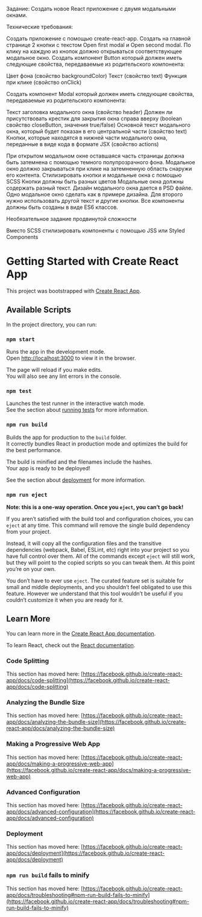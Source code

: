 Задание:
Создать новое React приложение с двумя модальными окнами.

Технические требования:

Создать приложение с помощью create-react-app.
Создать на главной странице 2 кнопки с текстом Open first modal и Open second modal.
По клику на каждую из кнопок должно открываться соответствующее модальное окно.
Создать компонент Button который должен иметь следующие свойства, передаваемые из родительского компонента:

Цвет фона (свойство backgroundColor)
Текст (свойство text)
Функция при клике (свойство onClick)


Создать компонент Modal который должен иметь следующие свойства, передаваемые из родительского компонента:

Текст заголовка модального окна (свойство header)
Должен ли присутствовать крестик для закрытия окна справа вверху (boolean свойство closeButton, значения true/false)
Основной текст модального окна, который будет показан в его центральной части (свойство text)
Кнопки, которые находятся в нижней части модального окна, переданные в виде кода в формате JSX (свойство actions)


При открытом модальном окне оставшаяся часть страницы должна быть затемнена с помощью темного полупрозрачного фона.
Модальное окно должно закрываться при клике на затемненную область снаружи его контента.
Стилизировать кнопки и модальные окна с помощью SCSS
Кнопки должны быть разных цветов
Модальные окна должны содержать разный текст.
Дизайн модального окна дается в PSD файле.
Одно модальное окно сделать как в примере дизайна. Для второго нужно использовать другой текст и другие кнопки.
Все компоненты должны быть созданы в виде ES6 классов.


Необязательное задание продвинутой сложности

Вместо SCSS стилизировать компоненты с помощью JSS или Styled Components





# Getting Started with Create React App

This project was bootstrapped with [Create React App](https://github.com/facebook/create-react-app).

## Available Scripts

In the project directory, you can run:

### `npm start`

Runs the app in the development mode.\
Open [http://localhost:3000](http://localhost:3000) to view it in the browser.

The page will reload if you make edits.\
You will also see any lint errors in the console.

### `npm test`

Launches the test runner in the interactive watch mode.\
See the section about [running tests](https://facebook.github.io/create-react-app/docs/running-tests) for more information.

### `npm run build`

Builds the app for production to the `build` folder.\
It correctly bundles React in production mode and optimizes the build for the best performance.

The build is minified and the filenames include the hashes.\
Your app is ready to be deployed!

See the section about [deployment](https://facebook.github.io/create-react-app/docs/deployment) for more information.

### `npm run eject`

**Note: this is a one-way operation. Once you `eject`, you can’t go back!**

If you aren’t satisfied with the build tool and configuration choices, you can `eject` at any time. This command will remove the single build dependency from your project.

Instead, it will copy all the configuration files and the transitive dependencies (webpack, Babel, ESLint, etc) right into your project so you have full control over them. All of the commands except `eject` will still work, but they will point to the copied scripts so you can tweak them. At this point you’re on your own.

You don’t have to ever use `eject`. The curated feature set is suitable for small and middle deployments, and you shouldn’t feel obligated to use this feature. However we understand that this tool wouldn’t be useful if you couldn’t customize it when you are ready for it.

## Learn More

You can learn more in the [Create React App documentation](https://facebook.github.io/create-react-app/docs/getting-started).

To learn React, check out the [React documentation](https://reactjs.org/).

### Code Splitting

This section has moved here: [https://facebook.github.io/create-react-app/docs/code-splitting](https://facebook.github.io/create-react-app/docs/code-splitting)

### Analyzing the Bundle Size

This section has moved here: [https://facebook.github.io/create-react-app/docs/analyzing-the-bundle-size](https://facebook.github.io/create-react-app/docs/analyzing-the-bundle-size)

### Making a Progressive Web App

This section has moved here: [https://facebook.github.io/create-react-app/docs/making-a-progressive-web-app](https://facebook.github.io/create-react-app/docs/making-a-progressive-web-app)

### Advanced Configuration

This section has moved here: [https://facebook.github.io/create-react-app/docs/advanced-configuration](https://facebook.github.io/create-react-app/docs/advanced-configuration)

### Deployment

This section has moved here: [https://facebook.github.io/create-react-app/docs/deployment](https://facebook.github.io/create-react-app/docs/deployment)

### `npm run build` fails to minify

This section has moved here: [https://facebook.github.io/create-react-app/docs/troubleshooting#npm-run-build-fails-to-minify](https://facebook.github.io/create-react-app/docs/troubleshooting#npm-run-build-fails-to-minify)
